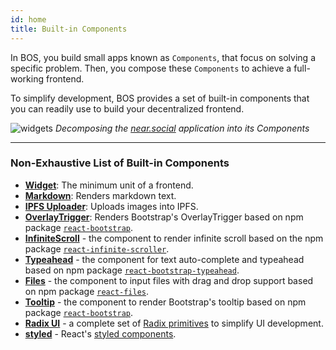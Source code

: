 ```yaml
---
id: home
title: Built-in Components
---
```


In BOS, you build small apps known as `Components`, that focus on solving a specific problem. Then, you compose these `Components` to achieve a full-working frontend.

To simplify development, BOS provides a set of built-in components that  you can readily use to build your decentralized frontend.

![widgets](/docs/widgets.jpeg)
*Decomposing the [near.social](https://near.social) application into its Components*

---

### Non-Exhaustive List of Built-in Components

- **[Widget](./widget.md)**: The minimum unit of a frontend.
- **[Markdown](./markdown.md)**: Renders markdown text.
- **[IPFS Uploader](./ipfsimageupload.md)**: Uploads images into IPFS.
- **[OverlayTrigger](./overlayTrigger.md)**: Renders Bootstrap's OverlayTrigger based on npm package [`react-bootstrap`](https://www.npmjs.com/package/react-bootstrap).
- **[InfiniteScroll](./infiniteScroll.md)** - the component to render infinite scroll based on the npm package [`react-infinite-scroller`](https://www.npmjs.com/package/react-infinite-scroller).
- **[Typeahead](./typeahead.md)** - the component for text auto-complete and typeahead based on npm package [`react-bootstrap-typeahead`](https://www.npmjs.com/package/react-bootstrap-typeahead).
- **[Files](./files.md)** - the component to input files with drag and drop support based on npm package [`react-files`](https://www.npmjs.com/package/react-files).
- **[Tooltip](./tooltip.md)** - the component to render Bootstrap's tooltip based on npm package [`react-bootstrap`](https://www.npmjs.com/package/react-bootstrap).
- **[Radix UI](../tutorial/design-system.md#radix-ui)** - a complete set of [Radix primitives](https://www.radix-ui.com/docs/primitives/overview/introduction) to simplify UI development.
- **[styled](./styledComponents.md)** - React's [styled components](https://styled-components.com/).
